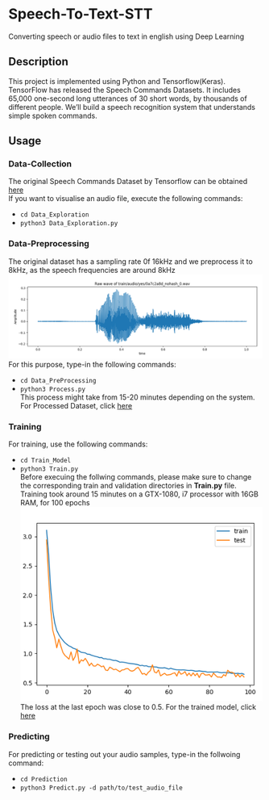 # Speech-To-Text-STT
Converting speech or audio files to text in english using Deep Learning
## Description
This project is implemented using Python and Tensorflow(Keras). TensorFlow has released the Speech Commands Datasets. It includes 65,000 one-second long utterances of 30 short words, by thousands of different people. We’ll build a speech recognition system that understands simple spoken commands.
## Usage
### Data-Collection
The original Speech Commands Dataset by Tensorflow can be obtained [here](https://www.kaggle.com/c/tensorflow-speech-recognition-challenge)<br>
If you want to visualise an audio file, execute the following commands:<br>
- ```cd Data_Exploration```
- ```python3 Data_Exploration.py```<br>
### Data-Preprocessing
The original dataset has a sampling rate 0f 16kHz and we preprocess it to 8kHz, as the speech frequencies are around 8kHz<br>
![Data-Visualisation of a sample audio file](Images/Audio_Visualisation.png)<br>
For this purpose, type-in the following commands:<br>
- ```cd Data_PreProcessing```
- ```python3 Process.py```<br>
This process might take from 15-20 minutes depending on the system. For Processed Dataset, click [here](https://drive.google.com/drive/folders/11EePgfin9zqxn8NoY3PQnkiOGzIGOezg?usp=sharing)<br>
### Training
For training, use the following commands:<br>
- ```cd Train_Model```
- ```python3 Train.py```<br>
Before execuing the follwing commands, please make sure to change the corresponding train and validation directories in **Train.py** file.<br>
Training took around 15 minutes on a GTX-1080, i7 processor with 16GB RAM, for 100 epochs<br>
![Data-Visualisation of a sample audio file](Images/Training_Diagnosis.png)<br>
The loss at the last epoch was close to 0.5. For the trained model, click [here](https://drive.google.com/drive/folders/11EePgfin9zqxn8NoY3PQnkiOGzIGOezg?usp=sharing)<br>
### Predicting
For predicting or testing out your audio samples, type-in the follwoing command:<br>
- ```cd Prediction```
- ```python3 Predict.py -d path/to/test_audio_file```



